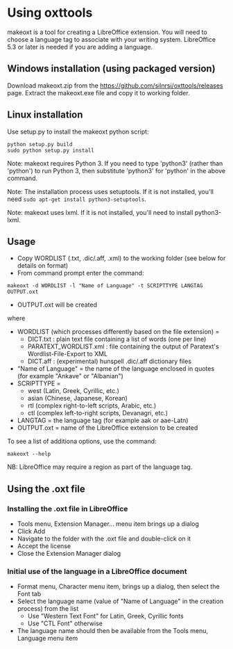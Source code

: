 # Using oxttools

makeoxt is a tool for creating a LibreOffice extension.
You will need to choose a language tag to associate with your writing system.
LibreOffice 5.3 or later is needed if you are adding a language.

## Windows installation (using packaged version)
Download makeoxt.zip from the https://github.com/silnrsi/oxttools/releases page.
Extract the makeoxt.exe file and copy it to working folder.

## Linux installation
Use setup.py to install the makeoxt python script:
```
python setup.py build
sudo python setup.py install
```

Note: makeoxt requires Python 3. If you need to type 'python3' (rather than 'python') to run Python 3, then substitute 'python3' for 'python' in the above command.

Note: The installation process uses setuptools. If it is not installed, you'll need `sudo apt-get install python3-setuptools`. 

Note: makeoxt uses lxml. If it is not installed, you'll need to install python3-lxml.

## Usage
- Copy WORDLIST (.txt, .dic/.aff, .xml) to the working folder (see below for details on format)
- From command prompt enter the command:
```
makeoxt -d WORDLIST -l "Name of Language" -t SCRIPTTYPE LANGTAG OUTPUT.oxt
```
- OUTPUT.oxt will be created

where
- WORDLIST (which processes differently based on the file extension) =
  - DICT.txt : plain text file containing a list of words (one per line)
  - PARATEXT_WORDLIST.xml : file containing the output of Paratext's Wordlist-File-Export to XML
  - DICT.aff : (experimental) hunspell .dic/.aff dictionary files
- "Name of Language" = the name of the language enclosed in quotes (for example "Ankave" or "Albanian")
- SCRIPTTYPE =
  - west (Latin, Greek, Cyrillic, etc.)
  - asian (Chinese, Japanese, Korean)
  - rtl (complex right-to-left scripts, Arabic, etc.)
  - ctl (complex left-to-right scripts, Devanagri, etc.)
- LANGTAG = the language tag (for example aak or aae-Latn)
- OUTPUT.oxt = name of the LibreOffice extension to be created

To see a list of additiona options, use the command:
```
makeoxt --help
```

NB: LibreOffice may require a region as part of the language tag.

## Using the .oxt file
### Installing the .oxt file in LibreOffice
- Tools menu, Extension Manager... menu item brings up a dialog
- Click Add
- Navigate to the folder with the .oxt file and double-click on it
- Accept the license
- Close the Extension Manager dialog

### Initial use of the language in a LibreOffice document
- Format menu, Character menu item, brings up a dialog, then select the Font tab
- Select the language name (value of "Name of Language" in the creation process) from the list
  - Use "Western Text Font" for Latin, Greek, Cyrillic fonts
  - Use "CTL Font" otherwise
- The language name should then be available from the Tools menu, Language menu item

